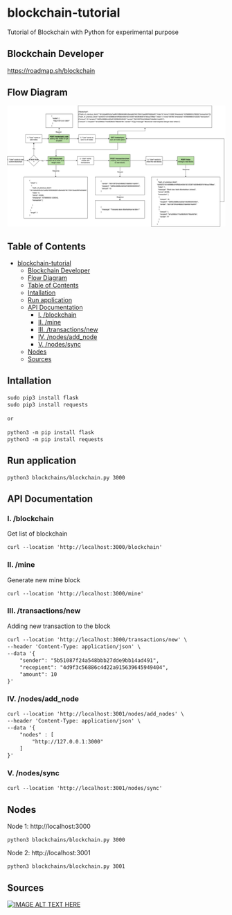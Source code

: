 # blockchain-tutorial

Tutorial of Blockchain with Python for experimental purpose

## Blockchain Developer
https://roadmap.sh/blockchain

## Flow Diagram
![image](assets/flow-blockchain.png)

## Table of Contents
- [blockchain-tutorial](#blockchain-tutorial)
  - [Blockchain Developer](#blockchain-developer)
  - [Flow Diagram](#flow-diagram)
  - [Table of Contents](#table-of-contents)
  - [Intallation](#intallation)
  - [Run application](#run-application)
  - [API Documentation](#api-documentation)
    - [I. /blockchain](#i-blockchain)
    - [II. /mine](#ii-mine)
    - [III. /transactions/new](#iii-transactionsnew)
    - [IV. /nodes/add\_node](#iv-nodesadd_node)
    - [V. /nodes/sync](#v-nodessync)
  - [Nodes](#nodes)
  - [Sources](#sources)

## Intallation
```
sudo pip3 install flask
sudo pip3 install requests

or 

python3 -m pip install flask
python3 -m pip install requests
```

## Run application
```
python3 blockchains/blockchain.py 3000
```

## API Documentation

### I. /blockchain
Get list of blockchain
```
curl --location 'http://localhost:3000/blockchain'
```

### II. /mine
Generate new mine block
```
curl --location 'http://localhost:3000/mine'
```

### III. /transactions/new
Adding new transaction to the block
```
curl --location 'http://localhost:3000/transactions/new' \
--header 'Content-Type: application/json' \
--data '{
    "sender": "5b51087f24a548bbb27dde9bb14ad491",
    "recepient": "4d9f3c56886c4d22a915639645949404",
    "amount": 10
}'
```

### IV. /nodes/add_node
```
curl --location 'http://localhost:3001/nodes/add_nodes' \
--header 'Content-Type: application/json' \
--data '{
    "nodes" : [
        "http://127.0.0.1:3000"
    ]
}'
```

### V. /nodes/sync
```
curl --location 'http://localhost:3001/nodes/sync'
```

## Nodes

Node 1: http://localhost:3000
```
python3 blockchains/blockchain.py 3000
```

Node 2: http://localhost:3001
```
python3 blockchains/blockchain.py 3001
```

## Sources

[![IMAGE ALT TEXT HERE](https://img.youtube.com/vi/s-OhwH1gs9w/0.jpg)](https://www.youtube.com/watch?v=s-OhwH1gs9w&list=PLH1gH0TmFBBhvZi4kEqU6kCjyv_y8qBae)
